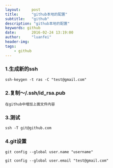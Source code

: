 ```yaml
---
layout:     post
title:      "github本地的配置"
subtitle:   "github"
description: "github本地的配置"
keywords: github
date:       2016-02-24 13:19:00
author:     "luanfei"
header-img: 
tags:
    - github
---
```


### 1.生成新的ssh

``ssh-keygen -t ras -C "test@gmail.com"``

### 2.复制～/.ssh/id_rsa.pub

``在github中增加上面文件内容``

### 3.测试

``ssh -T git@github.com``

### 4.git设置
``git config --global user.name "username"``

``git config --global user.email "test@gmail.com"``
